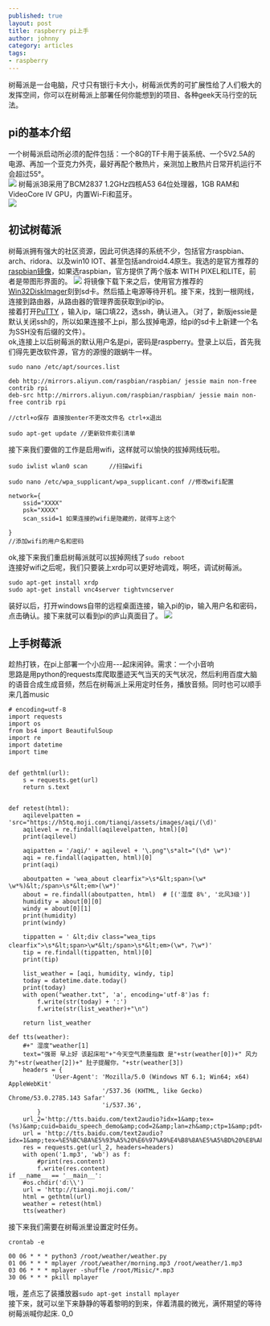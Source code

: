 ```yaml
---
published: true
layout: post
title: raspberry pi上手
author: johnny 
category: articles
tags:
- raspberry
---
```

树莓派是一台电脑，尺寸只有银行卡大小，树莓派优秀的可扩展性给了人们极大的发挥空间，你可以在树莓派上部署任何你能想到的项目、各种geek天马行空的玩法。  
<!-- more -->
## pi的基本介绍
一个树莓派启动所必须的配件包括：一个8G的TF卡用于装系统、一个5V2.5A的电源、再加一个亚克力外壳，最好再配个散热片，亲测加上散热片日常开机运行不会超过55°。  
![](/images/raspberry_2.jpg)
树莓派3B采用了BCM2837 1.2GHz四核A53 64位处理器，1GB RAM和VideoCore IV GPU，内置Wi-Fi和蓝牙。  
![](/images/raspberry_3.jpg)
## 初试树莓派
树莓派拥有强大的社区资源，因此可供选择的系统不少，包括官方raspbian、arch、ridora、以及win10 IOT、甚至包括android4.4原生。我选的是官方推荐的[raspbian镜像](https://www.raspberrypi.org/downloads/)，如果选raspbian，官方提供了两个版本 WITH PIXEL和LITE，前者是带图形界面的。
![](/images/raspberry_4.jpg)
将镜像下载下来之后，使用官方推荐的[Win32DiskImager](https://sourceforge.net/projects/win32diskimager/)刻到sd卡。然后插上电源等待开机。接下来，找到一根网线，连接到路由器，从路由器的管理界面获取到pi的ip。  
接着打开[PuTTY](http://www.chiark.greenend.org.uk/~sgtatham/putty/latest.html) ，输入ip，端口填22，选ssh，确认进入。（对了，新版jessie是默认关闭ssh的，所以如果连接不上pi，那么拔掉电源，给pi的sd卡上新建一个名为SSH没有后缀的文件）。  
ok,连接上以后树莓派的默认用户名是pi，密码是raspberry。登录上以后，首先我们得先更改软件源，官方的源慢的跟蜗牛一样。
```
sudo nano /etc/apt/sources.list

deb http://mirrors.aliyun.com/raspbian/raspbian/ jessie main non-free contrib rpi
deb-src http://mirrors.aliyun.com/raspbian/raspbian/ jessie main non-free contrib rpi

//ctrl+o保存 直接按enter不更改文件名 ctrl+x退出

sudo apt-get update //更新软件索引清单
```
接下来我们要做的工作是启用wifi，这样就可以愉快的拔掉网线玩啦。
```
sudo iwlist wlan0 scan      //扫描wifi

sudo nano /etc/wpa_supplicant/wpa_supplicant.conf //修改wifi配置 

network={  
    ssid="XXXX"  
    psk="XXXX" 
    scan_ssid=1 如果连接的wifi是隐藏的，就得写上这个

} 
//添加wifi的用户名和密码
```
ok,接下来我们重启树莓派就可以拔掉网线了```sudo reboot```  
连接好wifi之后呢，我们只要装上xrdp可以更好地调戏，啊呸，调试树莓派。  
```
sudo apt-get install xrdp
sudo apt-get install vnc4server tightvncserver
```
装好以后，打开windows自带的远程桌面连接，输入pi的ip，输入用户名和密码，点击确认。接下来就可以看到pi的庐山真面目了。
![](/images/raspberry_5.jpg)
## 上手树莓派
趁热打铁，在pi上部署一个小应用---起床闹钟。需求：一个小音响  
思路是用python的requests库爬取墨迹天气当天的天气状况，然后利用百度大脑的语音合成生成音频，然后在树莓派上采用定时任务，播放音频。同时也可以顺手来几首music  
```
# encoding=utf-8
import requests
import os
from bs4 import BeautifulSoup
import re
import datetime
import time


def gethtml(url):
    s = requests.get(url)
    return s.text


def retest(html):
    aqilevelpatten = 'src="https://h5tq.moji.com/tianqi/assets/images/aqi/(\d)'
    aqilevel = re.findall(aqilevelpatten, html)[0]
    print(aqilevel)

    aqipatten = '/aqi/' + aqilevel + '\.png"\s*alt="(\d* \w*)'
    aqi = re.findall(aqipatten, html)[0]
    print(aqi)

    aboutpatten = 'wea_about clearfix">\s*&lt;span>(\w* \w*%)&lt;/span>\s*&lt;em>(\w*)'
    about = re.findall(aboutpatten, html)  # [('湿度 8%', '北风3级')]
    humidity = about[0][0]
    windy = about[0][1]
    print(humidity)
    print(windy)

    tippatten = ' &lt;div class="wea_tips clearfix">\s*&lt;span>\w*&lt;/span>\s*&lt;em>(\w*，?\w*)'
    tip = re.findall(tippatten, html)[0]
    print(tip)

    list_weather = [aqi, humidity, windy, tip]
    today = datetime.date.today()
    print(today)
    with open("weather.txt", 'a', encoding='utf-8')as f:
        f.write(str(today) + ':')
        f.write(str(list_weather)+"\n")

    return list_weather

def tts(weather):
    #+" 湿度"weather[1]
    text="强哥 早上好 该起床啦"+"今天空气质量指数 是"+str(weather[0])+" 风力 为"+str(weather[2])+" 肚子提醒你，"+str(weather[3])
    headers = {
            'User-Agent': 'Mozilla/5.0 (Windows NT 6.1; Win64; x64) AppleWebKit'
                          '/537.36 (KHTML, like Gecko) Chrome/53.0.2785.143 Safar'
                          'i/537.36',
        }
    url_2='http://tts.baidu.com/text2audio?idx=1&amp;tex=(%s)&amp;cuid=baidu_speech_demo&amp;cod=2&amp;lan=zh&amp;ctp=1&amp;pdt=1&amp;spd=5&amp;per=4&amp;vol=5&amp;pit=5'%text
    url = 'http://tts.baidu.com/text2audio?idx=1&amp;tex=%E5%BC%BA%E5%93%A5%20%E6%97%A9%E4%B8%8A%E5%A5%BD%20%E8%AF%A5%E8%B5%B7%E5%BA%8A%E5%95%A6&amp;cuid=baidu_speech&amp;cod=2&amp;lan=zh&amp;ctp=1&amp;pdt=1&amp;spd=5&amp;per=4&amp;vol=4&amp;pit=5'
    res = requests.get(url_2, headers=headers)
    with open('1.mp3', 'wb') as f:
        #print(res.content)
        f.write(res.content)
if __name__ == '__main__':
    #os.chdir('d:\\')
    url = 'http://tianqi.moji.com/'
    html = gethtml(url)
    weather = retest(html)
    tts(weather)
```
接下来我们需要在树莓派里设置定时任务。  
```
crontab -e

00 06 * * * python3 /root/weather/weather.py
01 06 * * * mplayer /root/weather/morning.mp3 /root/weather/1.mp3
03 06 * * * mplayer -shuffle /root/Misic/*.mp3
30 06 * * * pkill mplayer
```
哦，差点忘了装播放器```sudo apt-get install mplayer```  
接下来，就可以坐下来静静的等着黎明的到来，伴着清晨的微光，满怀期望的等待树莓派喊你起床. 0_0
